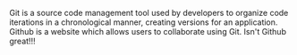 Git is a source code management tool used by developers to organize code iterations in a chronological manner, creating versions for an application.  
Github is a website which allows users to collaborate using Git.
Isn't Github great!!!
